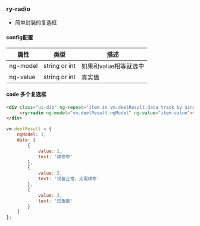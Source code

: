 ### ry-radio

* 简单封装的复选框

#### config配置

| 属性     | 类型          | 描述                  |
| -------- | ------------- | --------------------- |
| ng-model | string or int | 如果和value相等就选中 |
| ng-value | string or int | 真实值                |



#### code 多个复选框
```html
<div class="ui-dib" ng-repeat="item in vm.deelResult.data track by $index">
     <ry-radio ng-model="vm.deelResult.ngModel" ng-value="item.value">{{item.text}}</ry-radio>
</div>
```

```javascript
vm.deelResult = {
    ngModel: 1,
    data: [
        {
            value: 1,
            text: '维修中'
        },
        {
            value: 2,
            text: '设备正常，无需维修'
        },
        {
            value: 3,
            text: '已报废'
        }
    ]
};
```
